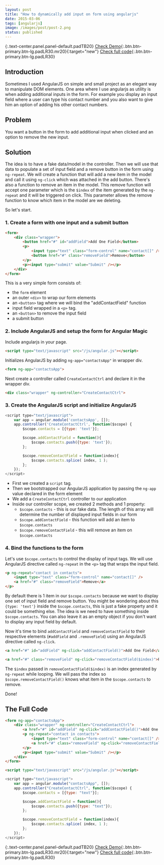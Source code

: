 ```yaml
---
layout: post
title: "How to dynamically add input on form using angularjs"
date: 2015-03-06
tags: [angularjs]
image: /images/post/post-2.png
status: published
--- 
```

{:.text-center.panel.panel-default.padTB20}
[Check Demo](/demos/dynamic-element-in-angularjs/){:.btn.btn-primary.btn-lg.padLR30.mr20}{:target="new"} [Check full code](#the-full-code){:.btn.btn-primary.btn-lg.padLR30}

## Introduction
Sometimes I used AngularJS on simple and small project as an elegant way to manipulate DOM elements. One area where I use angularjs as utility is when adding additional inputs in the form. 
For example you display an input field where a user can type his contact number and you also want to give him an option of adding his other contact numbers.   

## Problem
You want a button in the form to add additional input when clicked and an option to remove the new input.

## Solution

The idea is to have a fake data/model in the controller. Then we will use that data to populate a set of input field and a remove button in the form using ```ng-repeat```. We will create a function that will add a new item in the model and call it using ```ng-click``` which was attached in the add button. There's also a function to remove an item in the model. This remove function will accept one parameter which is the ```$index``` of the item generated by the ```ng-repeat``` and it will be triggered on click. This parameter allows the remove function to know which item in the model are we deleting. 

So let's start.

### 1. Create a form with one input and a submit button
~~~ html
<form>
    <div class="wrapper">
        <button href="#" id="addField">Add One Field</button>
        <p>
            <input type="text" class="form-control" name="contact[]" />
            <button href="#" class="removeField">Remove</button>
        </p>
        <p><input type="submit" value="Submit" /></p>
    </div>
</form>
~~~
This is a very simple form consists of:

- the `form` element
- an outer ```<div>``` to wrap our form elements
- an ```<button>``` tag where we will bind the "addContactField" function
- input field wrapped in a ```<p>``` tag. 
- an ```<button>``` to remove the input field
- a submit button

### 2. Include AngularJS and setup the form for Angular Magic
Include angularjs in your page.

~~~ html
<script type="text/javascript" src="/js/angular.js"></script>
~~~

Initializes AngularJS by adding ```ng-app="contactsApp"``` in wrapper div.

~~~ html
<form ng-app="contactsApp">  
~~~  

Next create a controller called ```CreateContactCtrl``` and declare it in the wrapper div.

~~~ html 
<div class="wrapper" ng-controller="CreateContactCtrl">
~~~ 

### 3. Create the AngularJS script and initialize AngularJS   

~~~ javascript
<script type="text/javascript">
    var app = angular.module('contactsApp', []);
    app.controller('CreateContactCtrl', function($scope) {
        $scope.contacts = [{type: 'text'}];

        $scope.addContactField = function(){
            $scope.contacts.push({type: 'text'});  
        };

        $scope.removeContactField = function(index){ 
            $scope.contacts.splice( index, 1 );
        };
    }); 
</script>
~~~ 

- First we created a ```script``` tag.
- Then we bootstrapped our AngularJS application by passing the ```ng-app``` value declared in the form element
- We add a ```CreateContactCtrl``` controller to our application
- Inside our controller scope, we created 2 methods and 1 property:
    - ```$scope.contacts``` - this is our fake data. The length of this array will determine the number of displayed input fields in our form
    - ```$scope.addContactField``` - this function will add an item to ```$scope.contacts```
    - ```$scope.removeContactField``` - this will remove an item on ```$scope.contacts``` 

### 4. Bind the functions to the form
Let's use ```$scope.contacts``` to control the display of input tags. We will use AngularJS directive called ```ng-repeat``` in the ```<p>``` tag that wraps the input field.

~~~ html
<p ng-repeat="contact in contacts">
    <input type="text" class="form-control" name="contact[]" />
    <a href="#" class="removeField">Remove</a>
</p>
~~~ 

By default there is 1 item in our ```$scope.contacts``` because we want to display one set of input field and remove button. You might be wondering about this ```{type: 'text'}``` inside the ```$scope.contacts```, this is just a fake property and it could be something else. The idea is we need to have something inside ```$scope.contacts```. You can also leave it as an empty object if you don't want to display any input field by default.

Now it's time to bind ```addContactField``` and ```removeContactField``` to their respective elements (```#addField``` and ```.removeField```) using an AngularJS directive called ```ng-click```.

~~~ html
<a href="#" id="addField" ng-click="addContactField()">Add One Field</a>
~~~ 

~~~ html 
<a href="#" class="removeField" ng-click="removeContactField($index)">Remove</a>
~~~ 

The ```$index``` passed in ```removeContactField($index)``` is an index generated by ```ng-repeat``` while looping. We will pass the index so ```$scope.removeContactField()``` knows what item in the ```$scope.contacts``` to remove.

Done!

## The Full Code 
~~~ html
<form ng-app="contactsApp">  
    <div class="wrapper" ng-controller="CreateContactCtrl">
        <a href="#" id="addField" ng-click="addContactField()">Add One Field</a>
        <p ng-repeat="contact in contacts">
            <input type="text" class="form-control" name="contact[]" />
            <a href="#" class="removeField" ng-click="removeContactField($index)">Remove</a>
        </p>
        <p><input type="submit" value="Submit" /></p>
    </div>
</form>
~~~
~~~ html
<script type="text/javascript" src="/js/angular.js"></script>
~~~
~~~ javascript
<script type="text/javascript">
    var app = angular.module("contactsApp", []);
    app.controller("CreateContactCtrl", function($scope) {
        $scope.contacts = [{type: "text"}];

        $scope.addContactField = function(){
            $scope.contacts.push({type: "text"});  
        };

        $scope.removeContactField = function(index){ 
            $scope.contacts.splice( index, 1 );
        };
    }); 
</script>
~~~

{:.text-center.panel.panel-default.padTB20}
[Check Demo](/demos/dynamic-element-in-angularjs/){:.btn.btn-primary.btn-lg.padLR30.mr20}{:target="new"} [Check full code](#the-full-code){:.btn.btn-primary.btn-lg.padLR30}
